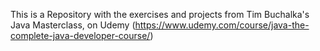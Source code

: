 This is a Repository with the exercises and projects from Tim Buchalka's Java Masterclass, on Udemy (https://www.udemy.com/course/java-the-complete-java-developer-course/)